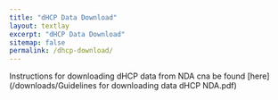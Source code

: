 ```yaml
---
title: "dHCP Data Download"
layout: textlay
excerpt: "dHCP Data Download"
sitemap: false
permalink: /dhcp-download/
---
```


Instructions for downloading dHCP data from NDA cna be found [here](/downloads/Guidelines for downloading data dHCP NDA.pdf)
